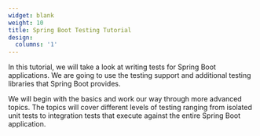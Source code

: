 ```yaml
---
widget: blank
weight: 10
title: Spring Boot Testing Tutorial
design:
  columns: '1'
---
```


In this tutorial, we will take a look at writing tests for Spring Boot applications. We are going to use the testing support and additional testing libraries that Spring Boot provides.

We will begin with the basics and work our way through more advanced topics. The topics will cover different levels of testing ranging from isolated unit tests to integration tests that execute against the entire Spring Boot application.
